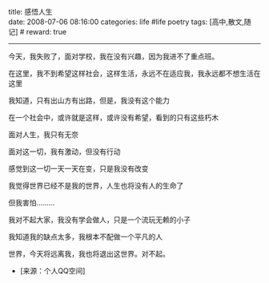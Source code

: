 title: 感悟人生  
date: 2008-07-06 08:16:00
categories: life #life poetry
tags: [高中,散文,随记]  # <!--more-->
reward: true

---

今天，我失败了，面对学校，我在没有兴趣，因为我进不了重点班。


在这里，我不到希望这样社会，这样生活，永远不在适应我，我永远都不想生活在这里

<!--more-->

我知道，只有出山方有出路，但是，我没有这个能力


在一个社会中，或许就是这样，或许没有希望，看到的只有这些朽木


面对人生，我只有无奈


面对这一切，我有激动，但没有行动


感觉到这一切一天一天在变，只是我没有改变


我觉得世界已经不是我的世界，人生也将没有人的生命了


但我害怕………





我对不起大家，我没有学会做人，只是一个流玩无赖的小子


我知道我的缺点太多，我根本不配做一个平凡的人





世界，今天将远离我，我也将退出这世界。对不起。


- [来源：个人QQ空间]
